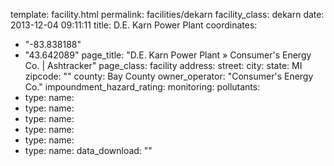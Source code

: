 template: facility.html
permalink: facilities/dekarn
facility_class: dekarn
date: 2013-12-04 09:11:11
title: D.E. Karn Power Plant
coordinates: 
  - "-83.838188"
  - "43.642089"
page_title: "D.E. Karn Power Plant &raquo; Consumer's Energy Co. | Ashtracker"
page_class: facility
address: 
  street: 
  city: 
  state: MI
  zipcode: ""
  county: Bay County
owner_operator: "Consumer's Energy Co."
impoundment_hazard_rating: 
monitoring: 
pollutants: 
  - type: 
    name: 
  - type: 
    name: 
  - type: 
    name:  
  - type: 
    name: 
  - type: 
    name: 
  - type: 
    name: 
data_download: ""
